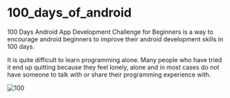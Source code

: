 # 100_days_of_android
100 Days Android App Development Challenge for Beginners is a way to encourage android beginners to improve their android development skills in 100 days.

It is quite difficult to learn programming alone. Many people who have tried it end up quitting because they feel lonely, alone and in most cases do not have someone to talk with or share their programming experience with.

![100](https://user-images.githubusercontent.com/99508839/223460322-77251f4f-62d4-42ad-bd02-1074f2fd5bd0.jpeg)
